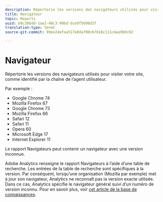 ```yaml
---
description: Répertorie les versions des navigateurs utilisés pour visiter votre site, comme identifié par la chaîne de l’agent utilisateur.
title: Navigateur
topic: Reports
uuid: b8c386dd-1ae2-48c3-90bd-dce9f5698d3f
translation-type: tm+mt
source-git-commit: 99ee24efaa517e8da700c67818c111c4aa90dc02

---
```



# Navigateur

Répertorie les versions des navigateurs utilisés pour visiter votre site, comme identifié par la chaîne de l’agent utilisateur.

Par exemple :

* Google Chrome 74
* Mozilla Firefox 67
* Google Chrome 73
* Mozilla Firefox 66
* Safari 12
* Safari 11
* Opera 60
* Microsoft Edge 17
* Internet Explorer 11

Le rapport Navigateurs peut contenir un navigateur avec une version inconnue.

Adobe Analytics renseigne le rapport Navigateurs à l’aide d’une table de recherche. Les entrées de la table de recherche sont spécifiques à la version. Par conséquent, lorsqu’une organisation (Mozilla par exemple) met à jour son navigateur, Analytics ne reconnaît pas la version exacte utilisée. Dans ce cas, Analytics spécifie le navigateur général suivi d’un numéro de version inconnu. Pour en savoir plus, voir [cet article de la base de connaissances](https://helpx.adobe.com/fr/analytics/kb/browser-unknown-version.html).

